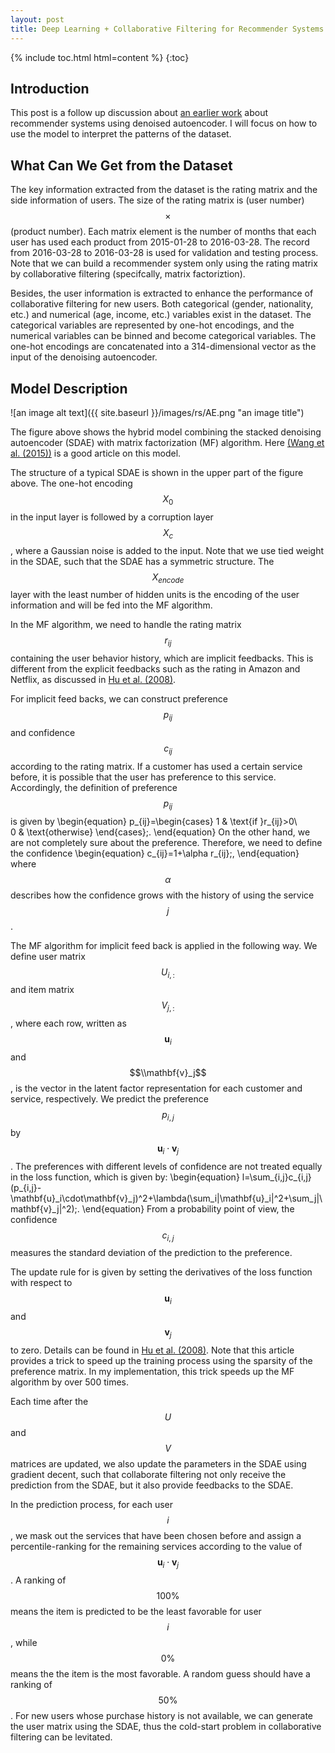 ```yaml
---
layout: post
title: Deep Learning + Collaborative Filtering for Recommender Systems
---
```

{% include toc.html html=content %}
{:toc}

## Introduction

This post is a follow up discussion about [an earlier work](https://github.com/xiaoouzhang/Collaborative-Deep-Learning-for-Recommender-Systems) about recommender systems using denoised autoencoder. I will focus on how to use the model to interpret the patterns of the dataset.

## What Can We Get from the Dataset
The key information extracted from the dataset is the rating matrix and the side information of users. The size of the rating matrix is (user number) $$\times$$ (product number). Each matrix element is the number of months that each user has used each product from 2015-01-28 to 2016-03-28. The record from 2016-03-28 to 2016-03-28 is used for validation and testing process. Note that we can build a recommender system only using the rating matrix by collaborative filtering (specifcally, matrix factoriztion).

Besides, the user information is extracted to enhance the performance of collaborative filtering for new users. Both categorical (gender, nationality, etc.) and numerical (age, income, etc.) variables exist in the dataset. The categorical variables are represented by one-hot encodings, and the numerical variables can be binned and become categorical variables. The one-hot encodings are concatenated into a 314-dimensional vector as the input of the denoising autoencoder.


## Model Description

![an image alt text]({{ site.baseurl }}/images/rs/AE.png "an image title")

The figure above shows the hybrid model combining the stacked denoising autoencoder (SDAE) with matrix factorization (MF) algorithm. Here [(Wang et al. (2015))](https://dl.acm.org/citation.cfm?id=2783273) is a good article on this model.

The structure of a typical SDAE is shown in the upper part of the figure above. The one-hot encoding $$X_0$$ in the input layer is followed by a corruption layer $$X_c$$, where a Gaussian noise is added to the input. Note that we use tied weight in the SDAE, such that the SDAE has a symmetric structure. The $$X_{encode}$$ layer with the least number of hidden units is the encoding of the user information and will be fed into the MF algorithm.

In the MF algorithm, we need to handle the rating matrix $$r_{ij}$$ containing the user behavior history, which are implicit feedbacks. This is different from the explicit feedbacks such as the rating in Amazon and Netflix, as discussed in [Hu et al. (2008)](https://dl.acm.org/citation.cfm?id=1510528.1511352).

For implicit feed backs, we can construct preference $$p_{ij}$$ and confidence $$c_{ij}$$ according to the rating matrix. If a customer has used a certain service before, it is possible that the user has preference to this service. Accordingly, the definition of preference $$p_{ij}$$ is given by
\begin{equation}
p_{ij}=\begin{cases}
1 & \text{if }r_{ij}>0\\\
0 & \text{otherwise}
\end{cases}\;.
\end{equation}
On the other hand, we are not completely sure about the preference. Therefore, we need to define the confidence
\begin{equation}
c_{ij}=1+\alpha r_{ij}\;,
\end{equation}
where $$\alpha$$ describes how the confidence grows with the history of using the service $$j$$. 

The MF algorithm for implicit feed back is applied in the following way. We define user matrix $$U_{i,:}$$ and item matrix $$V_{j,:}$$, where each row, written as $$\mathbf{u}_i$$ and $$\\mathbf{v}_j$$, is the vector in the latent factor representation for each customer and service, respectively. We predict the preference $$p_{i,j}$$ by $$\mathbf{u}_i\cdot\mathbf{v}_j$$. The preferences with different levels of confidence are not treated equally in the loss function, which is given by:
\begin{equation}
l=\sum_{i,j}c_{i,j}(p_{i,j}-\mathbf{u}_i\cdot\mathbf{v}_j)^2+\lambda(\sum_i\|\mathbf{u}_i\|^2+\sum_j\|\mathbf{v}_j\|^2)\;.
\end{equation}
From a probability point of view, the confidence $$c_{i,j}$$ measures the standard deviation of the prediction to the preference.

The update rule for is given by setting the derivatives of the loss function with respect to $$\mathbf{u}_i$$ and $$\mathbf{v}_j$$ to zero. Details can be found in [Hu et al. (2008)](https://dl.acm.org/citation.cfm?id=1510528.1511352). Note that this article provides a trick to speed up the training process using the sparsity of the preference matrix. In my implementation, this trick speeds up the MF algorithm by over 500 times.

Each time after the $$U$$ and $$V$$ matrices are updated, we also update the parameters in the SDAE using gradient decent, such that collaborate filtering not only receive the prediction from the SDAE, but it also provide feedbacks to the SDAE. 

In the prediction process, for each user $$i$$, we mask out the services that have been chosen before and assign a percentile-ranking for the remaining services according to the value of $$\mathbf{u}_i\cdot\mathbf{v}_j$$. A ranking of $$100\%$$ means the item is predicted to be the least favorable for user $$i$$, while $$0\%$$ means the the item is the most favorable. A random guess should have a ranking of $$50\%$$. For new users whose purchase history is not available, we can generate the user matrix using the SDAE, thus the cold-start problem in collaborative filtering can be levitated.
